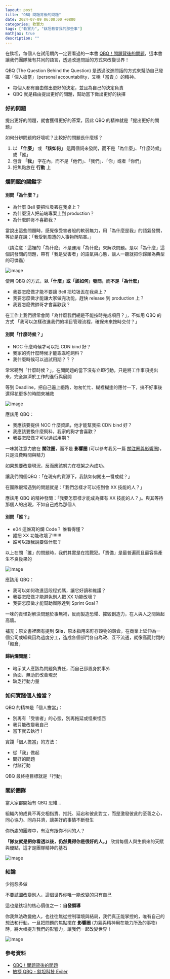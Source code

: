 ```yaml
---
layout: post
title: "QBQ 問題背後的問題"
date: 2024-07-09 06:00:00 +0800
categories: 軟實力
tags: ["軟實力", "鈦坦教會我的那些事"]
mathjax: true
description: ""
---
```


在鈦坦，每個人在試用期內一定要看過的一本書 [QBQ！問題背後的問題](https://www.books.com.tw/products/0010776691)，這本書讓我們團隊擁有共同的語言，透過改進問話的方式來改變世界！

QBQ (The Question Behind the Question) 是透過改進問話的方式來幫助自己發揮「個人擔當」（personal accountability，又稱「當責」）的精神。

- 每個人都有自由做出更好的決定，並且為自己的決定負責
- QBQ 就是藉由提出更好的問題，幫助當下做出更好的抉擇

### 好的問題

提出更好的問題，就會獲得更好的答案，因此 QBQ 的精神就是「提出更好的問題」

如何分辨問題的好壞呢？比較好的問題長什麼樣？

1. 以 **「什麼」** 或 **「該如何」** 這兩個詞來發問，而不是「為什麼」、「什麼時候」或「誰」
2. 包含 **「我」** 字在內，而不是「他們」、「我們」、「你」或者「你們」
3. 把焦點放在 **行動** 上

### 爛問題的關鍵字

#### 別問「為什麼？」

- 為什麼 Bell 要把垃圾丟在我桌上？
- 為什麼沒人把前端專案上到 production？
- 為什麼帥哥不喜歡我？

當說出這些問題時，感覺像受害者般的軟弱無力，用「為什麼是我」的語氣發問，等於是在說：「我受到周遭的人事物所陷害。」

（請注意：這裡的「為什麼」不是運用「為什麼」來解決問題。是以「為什麼」這個詞發問的問題，帶有「我是受害者」的語氣與心態，讓人一聽就把你歸類為典型的可憐蟲）

![image](https://hackmd.io/_uploads/HJO3s8jv0.png)

使用 QBQ 的方式，**以「什麼」或「該如何」發問，而不是「為什麼」**

- 我要怎麼做才能不要讓 Bell 把垃圾丟在我桌上？
- 我要怎麼做才能讓大家做完功能，趕快 release 到 production 上？
- 我要怎麼做帥哥才會喜歡我？

在工作上我們很常會問「為什麼我們總是不能按時完成項目？」，不如用 QBQ 的方式 「我可以怎樣改進我們的項目管理流程，確保未來按時交付？」

#### 別問「什麼時候？」

- NOC 什麼時候才可以把 CDN bind 好？
- 我家的狗什麼時候才能乖乖吃飼料？
- 我什麼時候可以過試用期？？？

常常聽到「什麼時候？」，在問問題的當下沒有立即行動，只是將工作事項提出來，完全無濟於工作的進行與展開

等到 Deadline，把自己逼上絕路，匆匆忙忙、糊裡糊塗的應付一下，搞不好事後還得花更多的時間來補救

![image](https://hackmd.io/_uploads/rkc83Uiv0.png)

應該用 QBQ：

- 我應該要提供 NOC 什麼資訊，他才能幫我把 CDN bind 好？
- 我應該要換什麼飼料，我家的狗才會喜歡？
- 我要怎麼做才可以過試用期？

一味將注意力放在 **關注圈**，而不是 **影響圈** (可以參考我另一篇 [關注圈與影響圈](/posts/關注圈與影響圈/))，只是浪費時間與精力

如果想要改變現況，反而應該努力在框架之內成功。

讓我們問個QBQ：「在現有的資源下，我該如何闖出一番成就？」

在團隊很常遇到的問題就是：「我們怎樣才可以招到會 XX 技能的人？」

應該用 QBQ 的精神發問：「我要怎麼樣才能成為擁有 XX 技能的人？」。與其等待那個人的出現，不如自己成為那個人

#### 別問「誰？」

- e04 這誰寫的爛 Code？ 誰看得懂？
- 誰把 XX 功能改壞了!!!!!!!
- 誰可以跟我說要做什麼？

以上在問「誰」的問題時，我們其實是在找戰犯。「責備」是最普遍而且最容易產生不良後果的

![image](https://hackmd.io/_uploads/S1VznLjDC.png)

應該用 QBQ：

- 我可以如何改進這段程式碼，讓它好讀和維護？
- 我要怎麼做才能避免別人把 XX 功能改壞？
- 我要怎麼做才能幫助團隊達到 Sprint Goal？

一味的責怪對解決問題於事無補，反而製造恐懼、摧毀創造力，在人與人之間築起高牆。

補充：原文書裡面有提到 **Silo**，原本指用來貯存穀物的穀倉，在商業上延伸為一個公司或組織因為過度分工，造成各個部門各自為政、互不流通，就像高而封閉的「穀倉」

#### 歸納爛問題：
- 暗示某人應該為問題負責任，而自己卻置身於事外
- 負面、無助於改善現況
- 缺乏行動力量

### 如何實踐個人擔當？

QBQ 的精神是「個人擔當」：
- 別再有「受害者」的心態，別再拖延或怪東怪西
- 我只能改變我自己
- 當下就去執行！

實踐「個人擔當」的方法：
- 從「我」做起
- 問好的問題
- 付諸行動

QBQ 最終極目標就是「行動」

### 關於團隊

當大家都開始有 QBQ 思維...

組織內的成員不再交相指責、推託、延宕和彼此對立，而是激發彼此的至善之心，同心協力、同舟共濟，讓美好的事情不斷發生


你所處的團隊中，有沒有跟你不同的人？

**「隊友就是把你看透以後，仍然覺得你是很好的人。」** 欣賞每個人與生俱來的天賦與優點，這才是團隊精神的基石

![image](https://hackmd.io/_uploads/H1jj28ovA.png)

### 結論

少抱怨多做

不要試圖改變別人，這個世界你唯一能改變的只有自己

這也是鈦坦的核心價值之一：**自發領導**

你我無法改變他人，也往往無從控制環境與結局，我們真正能掌控的，唯有自己的想法和行動。一旦把問題的焦點擺在 **影響圈** (力氣與精神用在能力所及的事物)時，將大幅提升我們的影響力，讓我們一起改變世界！

![image](https://hackmd.io/_uploads/Sk_jwLjvC.png)

### 參考資料

- [QBQ！問題背後的問題](https://www.books.com.tw/products/0010776691)
- [敏捷 QBQ - 鈦坦科技 Eviler](https://www.slideshare.net/slideshow/qbq-208630288/208630288)
